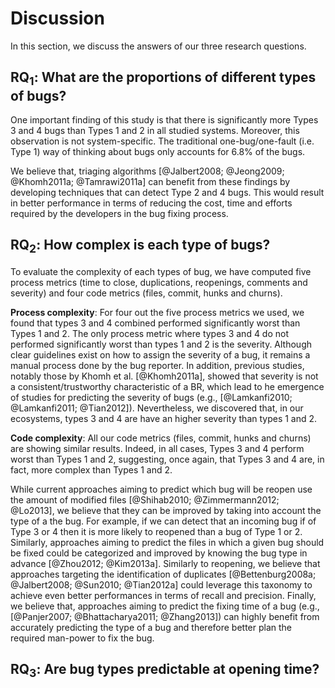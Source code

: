 # Discussion

In this section, we discuss the answers of our three research questions.

## RQ$_1$: What are the proportions of different types of bugs?


One important finding of this study is that there is significantly more Types 3 and 4 bugs than Types 1 and 2 in all studied systems.
Moreover, this observation is not system-specific.
The traditional one-bug/one-fault (i.e. Type 1) way of thinking about bugs only accounts for 6.8\% of the bugs.

We believe that, triaging algorithms [@Jalbert2008; @Jeong2009; @Khomh2011a; @Tamrawi2011a] can benefit from these findings by developing techniques that can detect Type 2 and 4 bugs.
This would result in better performance in terms of reducing the cost, time and efforts required by the developers in the bug fixing process.

## RQ$_2$: How complex is each type of bugs?

To evaluate the complexity of each types of bug, we have computed five process metrics (time to close, duplications, reopenings, comments and severity) and four code metrics (files, commit, hunks and churns).

**Process complexity**: For four out the five process metrics we used, we found that types 3 and 4 combined performed significantly worst than Types 1 and 2.
The only process metric where types 3 and 4 do not performed significantly worst than types 1 and 2 is the severity.
Although clear guidelines exist on how to assign the severity of a bug, it remains a manual process done by the bug reporter.
In addition, previous studies, notably those by Khomh et al.
[@Khomh2011a], showed that severity is not a consistent/trustworthy characteristic of a BR, which lead to he emergence of studies for predicting the severity of bugs (e.g., [@Lamkanfi2010; @Lamkanfi2011; @Tian2012]).
Nevertheless, we discovered that, in our ecosystems, types 3 and 4 are  have an higher severity than types 1 and 2.

**Code complexity**: All our code metrics (files, commit, hunks and churns) are showing similar results.
Indeed, in all cases, Types 3 and 4 perform worst than Types 1 and 2, suggesting, once again, that Types 3 and 4 are, in fact, more complex than Types 1 and 2.

While current approaches aiming to predict which bug will be reopen use the amount of modified files [@Shihab2010; @Zimmermann2012; @Lo2013], we believe that they can be improved by taking into account the type of a the bug.
For example, if we can detect that an incoming bug if of Type 3 or 4 then it is more likely to reopened than a bug of Type 1 or 2.
Similarly, approaches aiming to predict the files in which a given bug should be fixed could be categorized and improved by knowing the bug type in advance [@Zhou2012; @Kim2013a].
Similarly to reopening, we believe that approaches targeting the identification of
duplicates [@Bettenburg2008a; @Jalbert2008; @Sun2010; @Tian2012a]  could leverage this taxonomy to
achieve even better performances in terms of recall and
precision.
Finally, we believe that, approaches aiming to predict the fixing
time of a bug (e.g., [@Panjer2007; @Bhattacharya2011; @Zhang2013]) can highly benefit from
accurately predicting the type of a bug and therefore better
plan the required man-power to fix the bug.


## RQ$_3$: Are bug types predictable at opening time?
